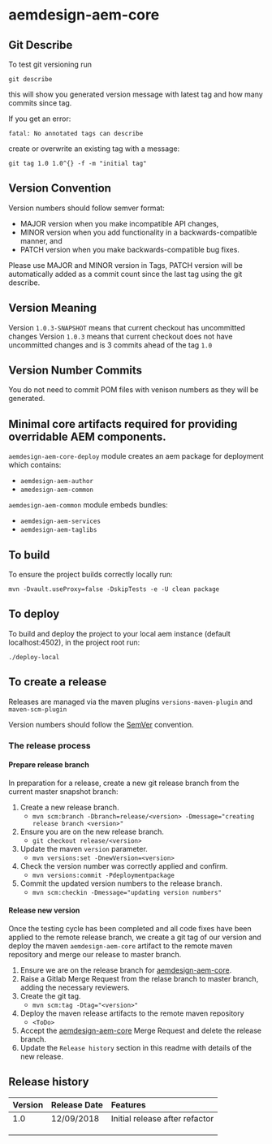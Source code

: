# aemdesign-aem-core

## Git Describe

To test git versioning run

`git describe`

this will show you generated version message with latest tag and how many commits since tag.

If you get an error:

`fatal: No annotated tags can describe`

create or overwrite an existing tag with a message:

`git tag 1.0 1.0^{} -f -m "initial tag"`

## Version Convention
Version numbers should follow semver format:

 * MAJOR version when you make incompatible API changes,
 * MINOR version when you add functionality in a backwards-compatible manner, and
 * PATCH version when you make backwards-compatible bug fixes.

Please use MAJOR and MINOR version in Tags, PATCH version will be automatically added as a commit count since the last tag using the git describe.

## Version Meaning
Version `1.0.3-SNAPSHOT` means that current checkout has uncommitted changes
Version `1.0.3` means that current checkout does not have uncommitted changes and is 3 commits ahead of the tag `1.0`

## Version Number Commits
You do not need to commit POM files with venison numbers as they will be generated.

## Minimal core artifacts required for providing overridable AEM components.
 
`aemdesign-aem-core-deploy` module creates an aem package for deployment which contains:
 * `aemdesign-aem-author`
 * `amedesign-aem-common`
 
`aemdesign-aem-common` module embeds bundles:
 * `aemdesign-aem-services` 
 * `aemdesign-aem-taglibs` 
 
## To build
To ensure the project builds correctly locally run:

`mvn -Dvault.useProxy=false -DskipTests -e -U clean package`

## To deploy
To build and deploy the project to your local aem instance (default localhost:4502), in the project root run:

`./deploy-local`


## To create a release
Releases are managed via the maven plugins `versions-maven-plugin` and `maven-scm-plugin`

Version numbers should follow the [SemVer](https://semver.org/) convention.

### The release process
#### Prepare release branch
In preparation for a release, create a new git release branch from the current master snapshot branch:
 1. Create a new release branch.
    * `mvn scm:branch -Dbranch=release/<version> -Dmessage="creating release branch <version>"`
 2. Ensure you are on the new release branch.
    * `git checkout release/<version>`
 3. Update the maven `version` parameter.
    * `mvn versions:set -DnewVersion=<version>`
 4. Check the version number was correctly applied and confirm.
    * `mvn versions:commit -Pdeploymentpackage`
 5. Commit the updated version numbers to the release branch.
    * `mvn scm:checkin -Dmessage="updating version numbers"`

#### Release new version
Once the testing cycle has been completed and all code fixes have been applied to the remote release branch, we create a git tag of our version and deploy the maven `aemdesign-aem-core` artifact to the remote maven repository and merge our release to master branch.
 1. Ensure we are on the release branch for [aemdesign-aem-core](https://gitlab.com/aem.design/aemdesign-aem-core).
 2. Raise a Gitlab Merge Request from the relase branch to master branch, adding the necessary reviewers.
 3. Create the git tag.
    * `mvn scm:tag -Dtag="<version>"`
 4. Deploy the maven release artifacts to the remote maven repository
    * `<ToDo>`
 5. Accept the [aemdesign-aem-core](https://gitlab.com/aem.design/aemdesign-aem-core) Merge Request and delete the release branch.
 6. Update the `Release history` section in this readme with details of the new release.
  
 
## Release history
| Version    | Release Date   | Features                                   |
| :--------- | :------------- | :----------------------------------------- |
| 1.0        | 12/09/2018     | Initial release after refactor             |
|            |                |                                            |
|            |                |                                            |
|            |                |                                            |
